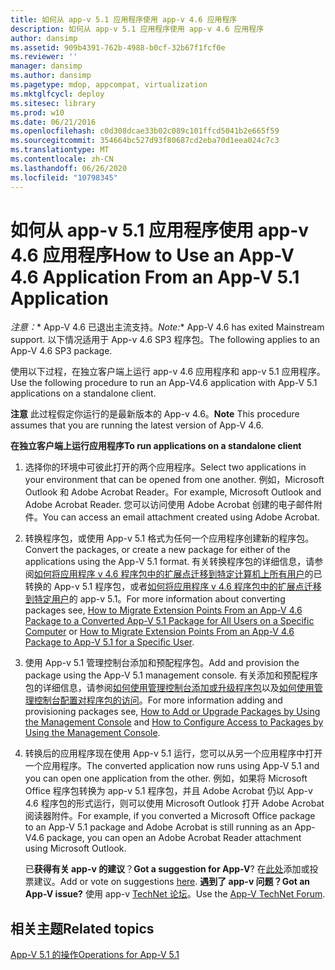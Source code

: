 ```yaml
---
title: 如何从 app-v 5.1 应用程序使用 app-v 4.6 应用程序
description: 如何从 app-v 5.1 应用程序使用 app-v 4.6 应用程序
author: dansimp
ms.assetid: 909b4391-762b-4988-b0cf-32b67f1fcf0e
ms.reviewer: ''
manager: dansimp
ms.author: dansimp
ms.pagetype: mdop, appcompat, virtualization
ms.mktglfcycl: deploy
ms.sitesec: library
ms.prod: w10
ms.date: 06/21/2016
ms.openlocfilehash: c0d308dcae33b02c089c101ffcd5041b2e665f59
ms.sourcegitcommit: 354664bc527d93f80687cd2eba70d1eea024c7c3
ms.translationtype: MT
ms.contentlocale: zh-CN
ms.lasthandoff: 06/26/2020
ms.locfileid: "10798345"
---
```

# <span data-ttu-id="09c1c-103">如何从 app-v 5.1 应用程序使用 app-v 4.6 应用程序</span><span class="sxs-lookup"><span data-stu-id="09c1c-103">How to Use an App-V 4.6 Application From an App-V 5.1 Application</span></span>

<span data-ttu-id="09c1c-104">*注意：*\* App-V 4.6 已退出主流支持。</span><span class="sxs-lookup"><span data-stu-id="09c1c-104">*Note:*\* App-V 4.6 has exited Mainstream support.</span></span> <span data-ttu-id="09c1c-105">以下情况适用于 App-v 4.6 SP3 程序包。</span><span class="sxs-lookup"><span data-stu-id="09c1c-105">The following applies to an App-V 4.6 SP3 package.</span></span>

<span data-ttu-id="09c1c-106">使用以下过程，在独立客户端上运行 app-v 4.6 应用程序和 app-v 5.1 应用程序。</span><span class="sxs-lookup"><span data-stu-id="09c1c-106">Use the following procedure to run an App-V4.6 application with App-V 5.1 applications on a standalone client.</span></span>

<span data-ttu-id="09c1c-107">**注意** 此过程假定你运行的是最新版本的 App-v 4.6。</span><span class="sxs-lookup"><span data-stu-id="09c1c-107">**Note** This procedure assumes that you are running the latest version of App-V 4.6.</span></span>

**<span data-ttu-id="09c1c-108">在独立客户端上运行应用程序</span><span class="sxs-lookup"><span data-stu-id="09c1c-108">To run applications on a standalone client</span></span>**

1.  <span data-ttu-id="09c1c-109">选择你的环境中可彼此打开的两个应用程序。</span><span class="sxs-lookup"><span data-stu-id="09c1c-109">Select two applications in your environment that can be opened from one another.</span></span> <span data-ttu-id="09c1c-110">例如，Microsoft Outlook 和 Adobe Acrobat Reader。</span><span class="sxs-lookup"><span data-stu-id="09c1c-110">For example, Microsoft Outlook and Adobe Acrobat Reader.</span></span> <span data-ttu-id="09c1c-111">您可以访问使用 Adobe Acrobat 创建的电子邮件附件。</span><span class="sxs-lookup"><span data-stu-id="09c1c-111">You can access an email attachment created using Adobe Acrobat.</span></span>

2.  <span data-ttu-id="09c1c-112">转换程序包，或使用 App-v 5.1 格式为任何一个应用程序创建新的程序包。</span><span class="sxs-lookup"><span data-stu-id="09c1c-112">Convert the packages, or create a new package for either of the applications using the App-V 5.1 format.</span></span> <span data-ttu-id="09c1c-113">有关转换程序包的详细信息，请参阅[如何将应用程序 v 4.6 程序包中的扩展点迁移到特定计算机上所有用户](how-to-migrate-extension-points-from-an-app-v-46-package-to-a-converted-app-v-51-package-for-all-users-on-a-specific-computer.md)的已转换的 App-v 5.1 程序包，或者[如何将应用程序 v 4.6 程序包中的扩展点迁移到特定用户](how-to-migrate-extension-points-from-an-app-v-46-package-to-app-v-51-for-a-specific-user.md)的 app-v 5.1。</span><span class="sxs-lookup"><span data-stu-id="09c1c-113">For more information about converting packages see, [How to Migrate Extension Points From an App-V 4.6 Package to a Converted App-V 5.1 Package for All Users on a Specific Computer](how-to-migrate-extension-points-from-an-app-v-46-package-to-a-converted-app-v-51-package-for-all-users-on-a-specific-computer.md) or [How to Migrate Extension Points From an App-V 4.6 Package to App-V 5.1 for a Specific User](how-to-migrate-extension-points-from-an-app-v-46-package-to-app-v-51-for-a-specific-user.md).</span></span>

3.  <span data-ttu-id="09c1c-114">使用 App-v 5.1 管理控制台添加和预配程序包。</span><span class="sxs-lookup"><span data-stu-id="09c1c-114">Add and provision the package using the App-V 5.1 management console.</span></span> <span data-ttu-id="09c1c-115">有关添加和预配程序包的详细信息，请参阅[如何使用管理控制台添加或升级程序包](how-to-add-or-upgrade-packages-by-using-the-management-console-51-gb18030.md)以及[如何使用管理控制台配置对程序包的访问](how-to-configure-access-to-packages-by-using-the-management-console-51.md)。</span><span class="sxs-lookup"><span data-stu-id="09c1c-115">For more information adding and provisioning packages see, [How to Add or Upgrade Packages by Using the Management Console](how-to-add-or-upgrade-packages-by-using-the-management-console-51-gb18030.md) and [How to Configure Access to Packages by Using the Management Console](how-to-configure-access-to-packages-by-using-the-management-console-51.md).</span></span>

4.  <span data-ttu-id="09c1c-116">转换后的应用程序现在使用 App-v 5.1 运行，您可以从另一个应用程序中打开一个应用程序。</span><span class="sxs-lookup"><span data-stu-id="09c1c-116">The converted application now runs using App-V 5.1 and you can open one application from the other.</span></span> <span data-ttu-id="09c1c-117">例如，如果将 Microsoft Office 程序包转换为 app-v 5.1 程序包，并且 Adobe Acrobat 仍以 App-v 4.6 程序包的形式运行，则可以使用 Microsoft Outlook 打开 Adobe Acrobat 阅读器附件。</span><span class="sxs-lookup"><span data-stu-id="09c1c-117">For example, if you converted a Microsoft Office package to an App-V 5.1 package and Adobe Acrobat is still running as an App-V4.6 package, you can open an Adobe Acrobat Reader attachment using Microsoft Outlook.</span></span>

    <span data-ttu-id="09c1c-118">已**获得有关 app-v 的建议**？</span><span class="sxs-lookup"><span data-stu-id="09c1c-118">**Got a suggestion for App-V**?</span></span> <span data-ttu-id="09c1c-119">在[此处](http://appv.uservoice.com/forums/280448-microsoft-application-virtualization)添加或投票建议。</span><span class="sxs-lookup"><span data-stu-id="09c1c-119">Add or vote on suggestions [here](http://appv.uservoice.com/forums/280448-microsoft-application-virtualization).</span></span> **<span data-ttu-id="09c1c-120">遇到了 app-v 问题？</span><span class="sxs-lookup"><span data-stu-id="09c1c-120">Got an App-V issue?</span></span>** <span data-ttu-id="09c1c-121">使用 app-v [TechNet 论坛](https://social.technet.microsoft.com/Forums/home?forum=mdopappv)。</span><span class="sxs-lookup"><span data-stu-id="09c1c-121">Use the [App-V TechNet Forum](https://social.technet.microsoft.com/Forums/home?forum=mdopappv).</span></span>

## <span data-ttu-id="09c1c-122">相关主题</span><span class="sxs-lookup"><span data-stu-id="09c1c-122">Related topics</span></span>


[<span data-ttu-id="09c1c-123">App-V 5.1 的操作</span><span class="sxs-lookup"><span data-stu-id="09c1c-123">Operations for App-V 5.1</span></span>](operations-for-app-v-51.md)

 

 





